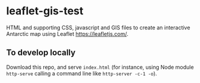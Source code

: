 # leaflet-gis-test

HTML and supporting CSS, javascript and GIS files to create an interactive Antarctic map using Leaflet <https://leafletjs.com/>.

## To develop locally

Download this repo, and serve `index.html` (for instance, using Node module `http-serve` calling a command line like `http-server -c-1 -o`).

